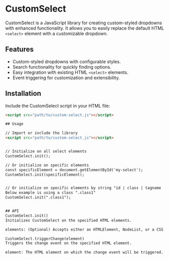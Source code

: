 # CustomSelect

CustomSelect is a JavaScript library for creating custom-styled dropdowns with enhanced functionality. It allows you to easily replace the default HTML `<select>` element with a customizable dropdown.

## Features

- Custom-styled dropdowns with configurable styles.
- Search functionality for quickly finding options.
- Easy integration with existing HTML `<select>` elements.
- Event triggering for customization and extensibility.

## Installation

Include the CustomSelect script in your HTML file:

```html
<script src="path/to/custom-select.js"></script>

## Usage

// Import or include the library
<script src="path/to/custom-select.js"></script>


// Initialize on all select elements
CustomSelect.init();

// Or initialize on specific elements
const specificElement = document.getElementById('my-select');
CustomSelect.init(specificElement);


// Or initialize on specific elements by string "id | class | tagname | attribute"
Below example is using a class ".class1"
CustomSelect.init(".class1");


## API
CustomSelect.init()
Initializes CustomSelect on the specified HTML elements.

elements: (Optional) Accepts either an HTMLElement, NodeList, or a CSS selector string. If not provided, it will initialize on all .custom-select elements.

CustomSelect.triggerChange(element)
Triggers the change event on the specified HTML element.

element: The HTML element on which the change event will be triggered.
